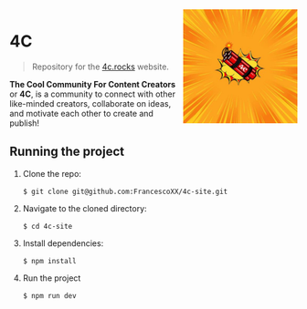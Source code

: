 <img align='right' src='./logo.jpg' alt='4C logo' height='200px'>

# 4C

> Repository for the [4c.rocks](https://www.4c.rocks/) website. 

**The Cool Community For Content Creators** or **4C**, is a community to connect with other like-minded creators, collaborate on ideas, and motivate each other to create and publish!

## Running the project

1.  Clone the repo:

    ```console
    $ git clone git@github.com:FrancescoXX/4c-site.git
    ```

2.  Navigate to the cloned directory:

    ```console
    $ cd 4c-site
    ```

3.  Install dependencies:

    ```console
    $ npm install
    ```

4.  Run the project

    ```console
    $ npm run dev
    ```
